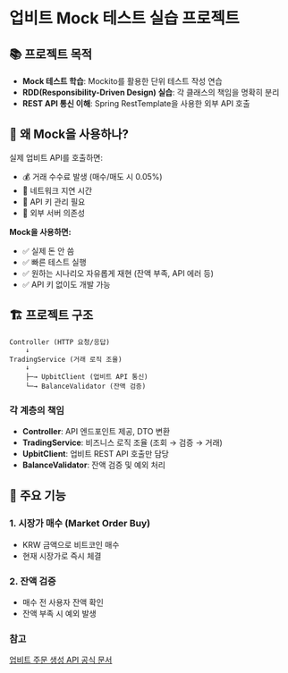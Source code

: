 # 업비트 Mock 테스트 실습 프로젝트

## 📚 프로젝트 목적
- **Mock 테스트 학습**: Mockito를 활용한 단위 테스트 작성 연습
- **RDD(Responsibility-Driven Design) 실습**: 각 클래스의 책임을 명확히 분리
- **REST API 통신 이해**: Spring RestTemplate을 사용한 외부 API 호출

## 🎯 왜 Mock을 사용하나?
실제 업비트 API를 호출하면:
- 💰 거래 수수료 발생 (매수/매도 시 0.05%)
- 🐌 네트워크 지연 시간
- 🔑 API 키 관리 필요
- 🎲 외부 서버 의존성

**Mock을 사용하면:**
- ✅ 실제 돈 안 씀
- ✅ 빠른 테스트 실행
- ✅ 원하는 시나리오 자유롭게 재현 (잔액 부족, API 에러 등)
- ✅ API 키 없이도 개발 가능

## 🏗️ 프로젝트 구조
```
Controller (HTTP 요청/응답)
    ↓
TradingService (거래 로직 조율)
    ↓
    ├─→ UpbitClient (업비트 API 통신)
    └─→ BalanceValidator (잔액 검증)
```

### 각 계층의 책임
- **Controller**: API 엔드포인트 제공, DTO 변환
- **TradingService**: 비즈니스 로직 조율 (조회 → 검증 → 거래)
- **UpbitClient**: 업비트 REST API 호출만 담당
- **BalanceValidator**: 잔액 검증 및 예외 처리

## 🚀 주요 기능

### 1. 시장가 매수 (Market Order Buy)
- KRW 금액으로 비트코인 매수
- 현재 시장가로 즉시 체결

### 2. 잔액 검증
- 매수 전 사용자 잔액 확인
- 잔액 부족 시 예외 발생

### 참고
[업비트 주문 생성 API 공식 문서](https://docs.upbit.com/kr/reference/new-order)